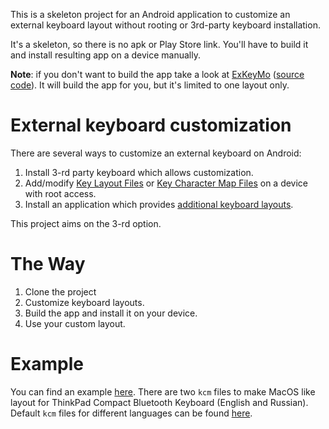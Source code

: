 This is a skeleton project for an Android application to customize an external keyboard layout without rooting or 3rd-party keyboard installation.

It's a skeleton, so there is no apk or Play Store link. You'll have to build it and install resulting app on a device manually.

**Note**: if you don't want to build the app take a look at [ExKeyMo](https://exkeymo.herokuapp.com/) ([source code](https://github.com/ris58h/exkeymo-web)). It will build the app for you, but it's limited to one layout only.

# External keyboard customization
There are several ways to customize an external keyboard on Android:
1. Install 3-rd party keyboard which allows customization.
2. Add/modify [Key Layout Files](https://source.android.com/devices/input/key-layout-files) or [Key Character Map Files](https://source.android.com/devices/input/key-character-map-files) on a device with root access.
3. Install an application which provides [additional keyboard layouts](https://developer.android.com/reference/android/hardware/input/InputManager#ACTION_QUERY_KEYBOARD_LAYOUTS).

This project aims on the 3-rd option.

# The Way
1. Clone the project
2. Customize keyboard layouts.
3. Build the app and install it on your device.
4. Use your custom layout.

# Example
You can find an example [here](https://github.com/ris58h/custom-keyboard-layout/tree/Vendor_17ef_Product_6048/app/src/main/res/raw). There are two ```kcm``` files to make MacOS like layout for ThinkPad Compact Bluetooth Keyboard (English and Russian). Default ```kcm``` files for different languages can be found [here](https://android.googlesource.com/platform/frameworks/base/+/master/packages/InputDevices/res/raw).

